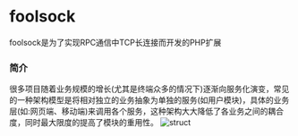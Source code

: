 # foolsock
foolsock是为了实现RPC通信中TCP长连接而开发的PHP扩展

### 简介
很多项目随着业务规模的增长(尤其是终端众多的情况下)逐渐向服务化演变，常见的一种架构模型是将相对独立的业务抽象为单独的服务(如用户模块)，具体的业务层(如:网页端、移动端)来调用各个服务，这种架构大大降低了各业务之间的耦合度，同时最大限度的提高了模块的重用性。
![struct](!https://github.com/pangudashu/foolsock/blob/master/image/p_1.jpg)

